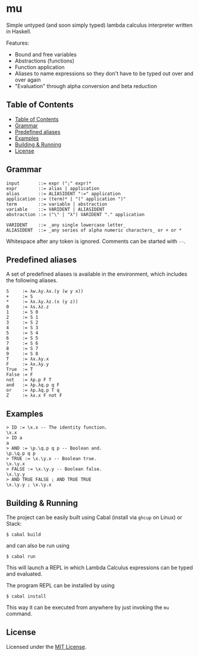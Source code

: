 # mu

Simple untyped (and soon simply typed) lambda calculus interpreter written in Haskell.

Features:
* Bound and free variables
* Abstractions (functions)
* Function application
* Aliases to name expressions so they don't have to be typed out over and over again
* "Evaluation" through alpha conversion and beta reduction

## Table of Contents

- [Table of Contents](#table-of-contents)
- [Grammar](#grammar)
- [Predefined aliases](#predefined-aliases)
- [Examples](#examples)
- [Building & Running](#building--running)
- [License](#license)

## Grammar

```
input       ::= expr (";" expr)*
expr        ::= alias | application
alias       ::= ALIASIDENT ":=" application
application ::= (term)* | "(" application ")"
term        ::= variable | abstraction
variable    ::= VARIDENT | ALIASIDENT
abstraction ::= ("\" | "λ") VARIDENT "." application

VARIDENT    ::= _any single lowercase letter_
ALIASIDENT  ::= _any series of alpha numeric characters_ or + or *
```

Whitespace after any token is ignored.
Comments can be started with `--`.

## Predefined aliases

A set of predefined aliases is available in the environment, which includes the following aliases.

```
S     := λw.λy.λx.(y (w y x))
+     := S
*     := λx.λy.λz.(x (y z))
0     := λs.λz.z
1     := S 0
2     := S 1
3     := S 2
4     := S 3
5     := S 4
6     := S 5
7     := S 6
8     := S 7
9     := S 8
T     := λx.λy.x
F     := λx.λy.y
True  := T
False := F
not   := λp.p F T
and   := λp.λq.p q F
or    := λp.λq.p T q
Z     := λx.x F not F
```

## Examples

```
> ID := \x.x -- The identity function.
\x.x
> ID a
a
> AND := \p.\q.p q p -- Boolean and.
\p.\q.p q p
> TRUE := \x.\y.x -- Boolean true.
\x.\y.x
> FALSE := \x.\y.y -- Boolean false.
\x.\y.y
> AND TRUE FALSE ; AND TRUE TRUE
\x.\y.y ; \x.\y.x
```

## Building & Running

The project can be easily built using Cabal (install via `ghcup` on Linux) or Stack:
```
$ cabal build
```
and can also be run using
```
$ cabal run
```

This will launch a REPL in which Lambda Calculus expressions can be typed and evaluated.

The program REPL can be installed by using
```
$ cabal install
```
This way it can be executed from anywhere by just invoking the `mu` command.

## License

Licensed under the [MIT License](./LICENSE).
